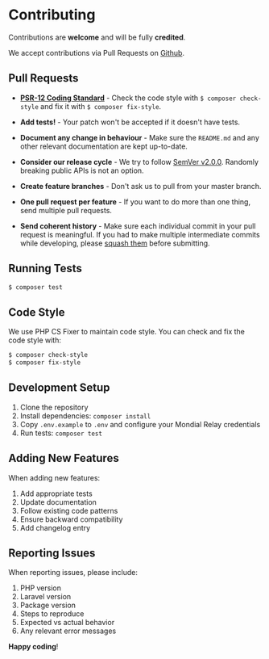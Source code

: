 # Contributing

Contributions are **welcome** and will be fully **credited**.

We accept contributions via Pull Requests on [Github](https://github.com/bmwsly/mondial-relay-api).

## Pull Requests

- **[PSR-12 Coding Standard](https://github.com/php-fig/fig-standards/blob/master/accepted/PSR-12-extended-coding-style-guide.md)** - Check the code style with ``$ composer check-style`` and fix it with ``$ composer fix-style``.

- **Add tests!** - Your patch won't be accepted if it doesn't have tests.

- **Document any change in behaviour** - Make sure the `README.md` and any other relevant documentation are kept up-to-date.

- **Consider our release cycle** - We try to follow [SemVer v2.0.0](http://semver.org/). Randomly breaking public APIs is not an option.

- **Create feature branches** - Don't ask us to pull from your master branch.

- **One pull request per feature** - If you want to do more than one thing, send multiple pull requests.

- **Send coherent history** - Make sure each individual commit in your pull request is meaningful. If you had to make multiple intermediate commits while developing, please [squash them](http://www.git-scm.com/book/en/v2/Git-Tools-Rewriting-History#Changing-Multiple-Commit-Messages) before submitting.

## Running Tests

```bash
$ composer test
```

## Code Style

We use PHP CS Fixer to maintain code style. You can check and fix the code style with:

```bash
$ composer check-style
$ composer fix-style
```

## Development Setup

1. Clone the repository
2. Install dependencies: `composer install`
3. Copy `.env.example` to `.env` and configure your Mondial Relay credentials
4. Run tests: `composer test`

## Adding New Features

When adding new features:

1. Add appropriate tests
2. Update documentation
3. Follow existing code patterns
4. Ensure backward compatibility
5. Add changelog entry

## Reporting Issues

When reporting issues, please include:

1. PHP version
2. Laravel version
3. Package version
4. Steps to reproduce
5. Expected vs actual behavior
6. Any relevant error messages

**Happy coding**!
